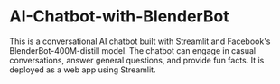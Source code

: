 # AI-Chatbot-with-BlenderBot
This is a conversational AI chatbot built with Streamlit and Facebook's BlenderBot-400M-distill model. The chatbot can engage in casual conversations, answer general questions, and provide fun facts. It is deployed as a web app using Streamlit.
